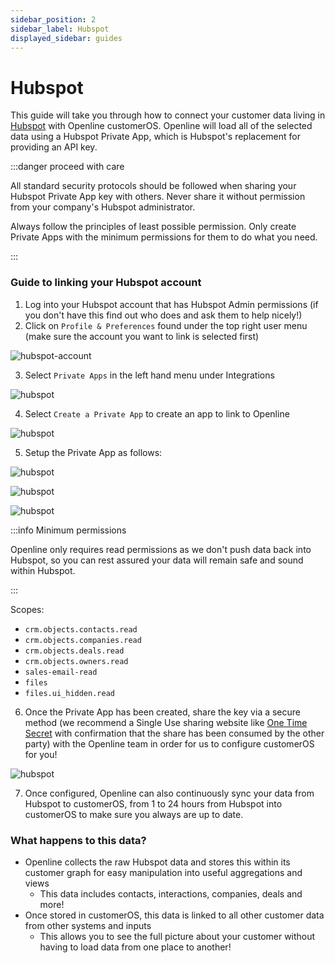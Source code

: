 ```yaml
---
sidebar_position: 2
sidebar_label: Hubspot
displayed_sidebar: guides
---
```


# Hubspot

This guide will take you through how to connect your customer data living in [Hubspot][hubspot] with Openline customerOS. Openline will load all of the selected data using a Hubspot Private App, which is Hubspot's replacement for providing an API key.
 
:::danger proceed with care

All standard security protocols should be followed when sharing your Hubspot Private App key with others. Never share it without permission from your company's Hubspot administrator.

Always follow the principles of least possible permission. Only create Private Apps with the minimum permissions for them to do what you need.

:::

### Guide to linking your Hubspot account

1. Log into your Hubspot account that has Hubspot Admin permissions (if you don't have this find out who does and ask them to help nicely!)
2. Click on `Profile & Preferences` found under the top right user menu (make sure the account you want to link is selected first)

![hubspot-account](@site/static/img/guides/hubspot/hubspot-account.png)

3. Select `Private Apps` in the left hand menu under Integrations

![hubspot](@site/static/img/guides/hubspot/hubspot-preferences.png)

4. Select `Create a Private App` to create an app to link to Openline

![hubspot](@site/static/img/guides/hubspot/hubspot-private-apps.png)

5. Setup the Private App as follows:

![hubspot](@site/static/img/guides/hubspot/hubspot-basic-info.png)

![hubspot](@site/static/img/guides/hubspot/hubspot-scopes.png)

![hubspot](@site/static/img/guides/hubspot/hubspot-approval.png)

:::info Minimum permissions

Openline only requires read permissions as we don't push data back into Hubspot, so you can rest assured your data will remain safe and sound within Hubspot.

:::

Scopes:
- `crm.objects.contacts.read`
- `crm.objects.companies.read`
- `crm.objects.deals.read`
- `crm.objects.owners.read`
- `sales-email-read`
- `files`
- `files.ui_hidden.read`

6. Once the Private App has been created, share the key via a secure method (we recommend a Single Use sharing website like [One Time Secret][onetimesecret] with confirmation that the share has been consumed by the other party) with the Openline team in order for us to configure customerOS for you!

![hubspot](@site/static/img/guides/hubspot/hubspot-key.png)

7. Once configured, Openline can also continuously sync your data from Hubspot to customerOS, from 1 to 24 hours from Hubspot into customerOS to make sure you always are up to date.

<!--- TODO: update with sync details ---->

### What happens to this data?

- Openline collects the raw Hubspot data and stores this within its customer graph for easy manipulation into useful aggregations and views
  - This data includes contacts, interactions, companies, deals and more!
- Once stored in customerOS, this data is linked to all other customer data from other systems and inputs
  - This allows you to see the full picture about your customer without having to load data from one place to another!

<!--- References ---->

[hubspot]: https://www.hubspot.com/
[onetimesecret]: https://onetimesecret.com/
